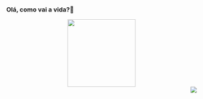 ### Olá, como vai a vida?👋

<div align="center">
  <a href="https://github.com/josefreitas788">
  <img height="180em" src="https://github-readme-stats.vercel.app/api/top-langs/?username=josefreitas788&count_private=true&layout=compact&theme=algolia"/>
</div>
  
<div align="right">
    <a href="https://www.linkedin.com/in/josefreitas788/" target="_blank"><img src="https://img.shields.io/badge/-LinkedIn-%230077B5?style=for-the-badge&logo=linkedin&logoColor=white" target="_blank"></a> 
</div>
